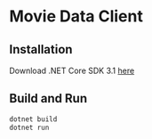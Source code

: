 # Movie Data Client

## Installation

Download .NET Core SDK 3.1 [here](https://dotnet.microsoft.com/en-us/download/dotnet/3.1)

## Build and Run

```cmd
dotnet build
dotnet run
```
